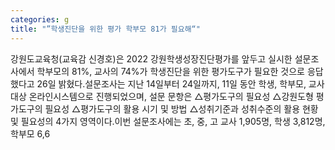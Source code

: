```yaml
---
categories: g
title: "”학생진단을 위한 평가 학부모 81가 필요해“"
---
```

강원도교육청(교육감 신경호)은 2022 강원학생성장진단평가를 앞두고 실시한 설문조사에서 학부모의 81%, 교사의 74%가 학생진단을 위한 평가도구가 필요한 것으로 응답했다고 26일 밝혔다.설문조사는 지난 14일부터 24일까지, 11일 동안 학생, 학부모, 교사 대상 온라인시스템으로 진행되었으며, 설문 문항은 △평가도구의 필요성 △강원도형 평가도구의 필요성 △평가도구의 활용 시기 및 방법 △성취기준과 성취수준의 활용 현황 및 필요성의 4가지 영역이다.이번 설문조사에는 초, 중, 고 교사 1,905명, 학생 3,812명, 학부모 6,6